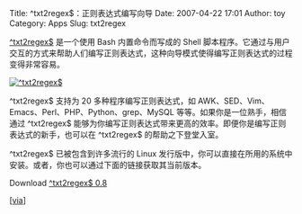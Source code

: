 Title: ^txt2regex$：正则表达式编写向导
Date: 2007-04-22 17:01
Author: toy
Category: Apps
Slug: txt2regex

[^txt2regex$](http://txt2regex.sourceforge.net/) 是一个使用 Bash
内置命令而写成的 Shell
脚本程序。它通过与用户交互的方式来帮助人们编写正则表达式，这种向导模式使得编写正则表达式的过程变得非常容易。

[![^txt2regex$](http://i.linuxtoy.org/i/2007/04/txt2regex_s.png)](http://i.linuxtoy.org/i/2007/04/txt2regex.png)

^txt2regex$ 支持为 20 多种程序编写正则表达式，如
AWK、SED、Vim、Emacs、Perl、PHP、Python、grep、MySQL
等等。如果你是一位熟手，相信通过 ^txt2regex$
能够为你编写正则表达式带来更高的效率。即便你是编写正则表达式的新手，也可以在
^txt2regex$ 的帮助之下登堂入室。

^txt2regex$ 已被包含到许多流行的 Linux
发行版中，你可以直接在所用的系统中安装。或者，你也可以通过下面的链接获取其当前版本。

Download [^txt2regex$
0.8](http://txt2regex.sourceforge.net/txt2regex-0.8.tgz)

[[via](http://ubuntu.wordpress.com/2007/04/21/txt2regex-regular-expression-tool-to-create-regex-from-description/)]

